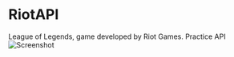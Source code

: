 # RiotAPI
League of Legends, game developed by Riot Games. Practice API
![Screenshot](screenshot.png)
